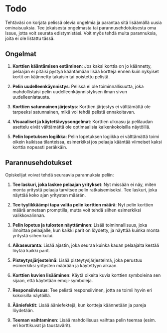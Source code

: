 # Todo

Tehtäväsi on korjata pelissä olevia ongelmia ja parantaa sitä lisäämällä uusia ominaisuuksia. Tee jokaisesta ongelmasta tai parannusehdotuksesta oma Issue, jotta voit seurata edistymistäsi. Voit myös tehdä muita parannuksia, joita ei ole listattu tässä.

## Ongelmat

1. **Korttien kääntämisen estäminen**: Jos kaksi korttia on jo käännetty, pelaajan ei pitäisi pystyä kääntämään lisää kortteja ennen kuin nykyiset kortit on käännetty takaisin tai poistettu pelistä.

2. **Pelin uudelleenkäynnistys**: Pelissä ei ole toiminnallisuutta, joka mahdollistaisi pelin uudelleenkäynnistyksen ilman sivun uudelleenlatausta.

3. **Korttien satunnainen järjestys**: Korttien järjestys ei välttämättä ole tarpeeksi satunnainen, mikä voi tehdä pelistä ennakoitavan.

4. **Visuaaliset ja käytettävyysongelmat**: Korttien ulkoasu ja pelilaudan asettelu eivät välttämättä ole optimaalisia kaikenkokoisilla näytöillä.

5. **Pelin lopetuksen logiikka**: Pelin lopetuksen logiikka ei välttämättä toimi oikein kaikissa tilanteissa, esimerkiksi jos pelaaja kääntää viimeiset kaksi korttia nopeasti peräkkäin.


## Parannusehdotukset

Opiskelijat voivat tehdä seuraavia parannuksia peliin:

1. **Tee laskuri, joka laskee pelaajan yritykset**: Nyt missään ei näy, miten monta yritystä pelaaja tarvitsee pelin ratkaisemiseksi. Tee laskuri, joka näyttää koko ajan yritysten määrän.

1. **Tee tyylikkäämpi tapa valita pelin korttien määrä**: Nyt pelin korttien määrä annetaan promptilla, mutta voit tehdä siihen esimerkiksi valikkovalinnan.

2. **Pelin lopetus ja tulosten näyttäminen**: Lisää toiminnallisuus, joka ilmoittaa pelaajalle, kun kaikki parit on löydetty, ja näyttää kuinka monta yritystä siihen kului.

3. **Aikaseuranta**: Lisää ajastin, joka seuraa kuinka kauan pelaajalta kestää löytää kaikki parit.

4. **Pisteytysjärjestelmä**: Lisää pisteytysjärjestelmä, joka perustuu esimerkiksi yritysten määrään ja käytettyyn aikaan.

5. **Korttien kuvien lisääminen**: Käytä oikeita kuvia korttien symboleina sen sijaan, että käytetään emoji-symboleja.

6. **Responsiivisuus**: Tee pelistä responsiivinen, jotta se toimii hyvin eri kokoisilla näytöillä.

7. **Ääniefektit**: Lisää ääniefektejä, kun kortteja käännetään ja pareja löydetään.

8. **Teeman vaihtaminen**: Lisää mahdollisuus vaihtaa pelin teemaa (esim. eri korttikuvat ja taustavärit).
